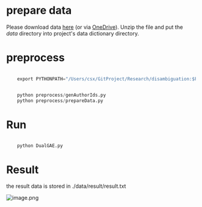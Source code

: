 

# prepare data

Please download data [here](https://static.aminer.cn/misc/na-data-kdd18.zip) (or via [OneDrive](https://1drv.ms/u/s!AjyjU4F_oXtllmRV9aFPN1bpkEBY)). Unzip the file and put the _data_ directory into project's data dictionary directory.


# preprocess

``` python

    export PYTHONPATH="/Users/csx/GitProject/Research/disambiguation:$PYTHONPATH"


    python preprocess/genAuthorIds.py
    python preprocess/prepareData.py

```

# Run

```

    python DualGAE.py

```

# Result

the result data is stored in ./data/result/result.txt

![image.png](https://upload-images.jianshu.io/upload_images/5786775-26cd0942181d76f4.png?imageMogr2/auto-orient/strip%7CimageView2/2/w/1240)



